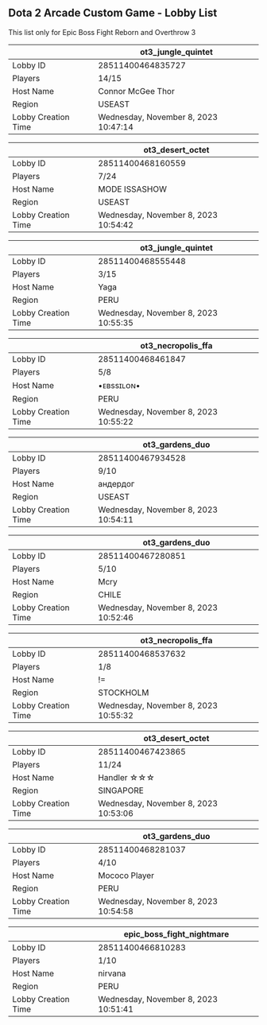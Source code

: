 ## Dota 2 Arcade Custom Game - Lobby List

This list only for Epic Boss Fight Reborn and Overthrow 3

|  | ot3_jungle_quintet |
| ------ | ------ |
| Lobby ID | 28511400464835727 |
| Players | 14/15 |
| Host Name | Connor McGee Thor |
| Region | USEAST |
| Lobby Creation Time | Wednesday, November 8, 2023 10:47:14 |


|  | ot3_desert_octet |
| ------ | ------ |
| Lobby ID | 28511400468160559 |
| Players | 7/24 |
| Host Name | MODE ISSASHOW |
| Region | USEAST |
| Lobby Creation Time | Wednesday, November 8, 2023 10:54:42 |


|  | ot3_jungle_quintet |
| ------ | ------ |
| Lobby ID | 28511400468555448 |
| Players | 3/15 |
| Host Name | Yaga |
| Region | PERU |
| Lobby Creation Time | Wednesday, November 8, 2023 10:55:35 |


|  | ot3_necropolis_ffa |
| ------ | ------ |
| Lobby ID | 28511400468461847 |
| Players | 5/8 |
| Host Name | •ᴇʙssɪʟᴏɴ• |
| Region | PERU |
| Lobby Creation Time | Wednesday, November 8, 2023 10:55:22 |


|  | ot3_gardens_duo |
| ------ | ------ |
| Lobby ID | 28511400467934528 |
| Players | 9/10 |
| Host Name | андердог |
| Region | USEAST |
| Lobby Creation Time | Wednesday, November 8, 2023 10:54:11 |


|  | ot3_gardens_duo |
| ------ | ------ |
| Lobby ID | 28511400467280851 |
| Players | 5/10 |
| Host Name | Mcry |
| Region | CHILE |
| Lobby Creation Time | Wednesday, November 8, 2023 10:52:46 |


|  | ot3_necropolis_ffa |
| ------ | ------ |
| Lobby ID | 28511400468537632 |
| Players | 1/8 |
| Host Name | != |
| Region | STOCKHOLM |
| Lobby Creation Time | Wednesday, November 8, 2023 10:55:32 |


|  | ot3_desert_octet |
| ------ | ------ |
| Lobby ID | 28511400467423865 |
| Players | 11/24 |
| Host Name | Handler ☆☆☆ |
| Region | SINGAPORE |
| Lobby Creation Time | Wednesday, November 8, 2023 10:53:06 |


|  | ot3_gardens_duo |
| ------ | ------ |
| Lobby ID | 28511400468281037 |
| Players | 4/10 |
| Host Name | Mococo Player |
| Region | PERU |
| Lobby Creation Time | Wednesday, November 8, 2023 10:54:58 |


|  | epic_boss_fight_nightmare |
| ------ | ------ |
| Lobby ID | 28511400466810283 |
| Players | 1/10 |
| Host Name | nirvana |
| Region | PERU |
| Lobby Creation Time | Wednesday, November 8, 2023 10:51:41 |


